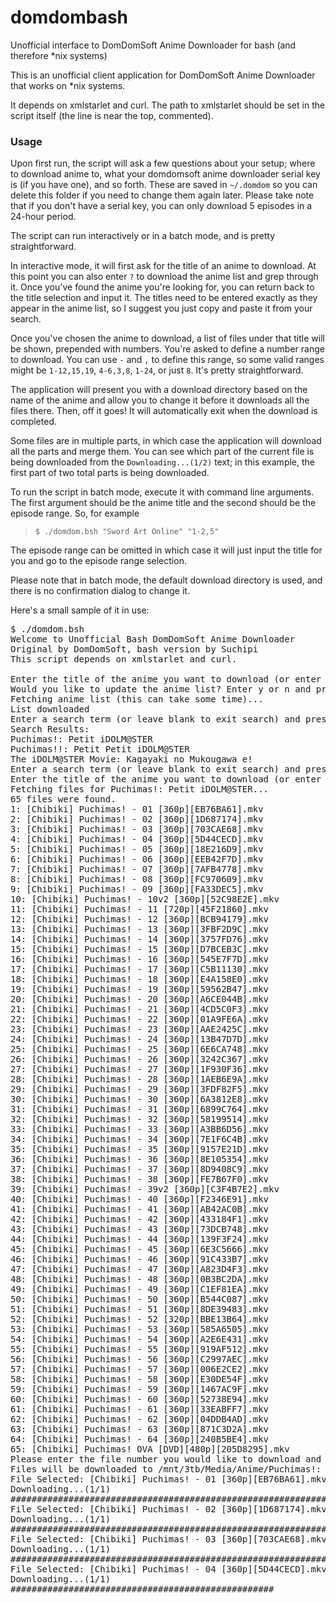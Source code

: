 domdombash
==========

Unofficial interface to DomDomSoft Anime Downloader for bash (and therefore *nix systems)

This is an unofficial client application for DomDomSoft Anime Downloader that works on *nix systems.

It depends on xmlstarlet and curl. The path to xmlstarlet should be set in the script itself (the line is near the top, commented).

### Usage

Upon first run, the script will ask a few questions about your setup; where to download anime to, what your domdomsoft anime downloader serial key is (if you have one), and so forth. These are saved in `~/.domdom` so you can delete this folder if you need to change them again later.
Please take note that if you don't have a serial key, you can only download 5 episodes in a 24-hour period.

The script can run interactively or in a batch mode, and is pretty straightforward. 

In interactive mode, it will first ask for the title of an anime to download. At this point you can also enter `?` to download the anime list and grep through it. Once you've found the anime you're looking for, you can return back to the title selection and input it. The titles need to be entered exactly as they appear in the anime list, so I suggest you just copy and paste it from your search.

Once you've chosen the anime to download, a list of files under that title will be shown, prepended with numbers. You're asked to define a number range to download. You can use `-` and `,` to define this range, so some valid ranges might be `1-12,15,19`, `4-6,3,8`, `1-24`, or just `8`. It's pretty straightforward.

The application will present you with a download directory based on the name of the anime and allow you to change it before it downloads all the files there. Then, off it goes! It will automatically exit when the download is completed.

Some files are in multiple parts, in which case the application will download all the parts and merge them. You can see which part of the current file is being downloaded from the `Downloading...(1/2)` text; in this example, the first part of two total parts is being downloaded.

To run the script in batch mode, execute it with command line arguments. The first argument should be the anime title and the second should be the episode range. So, for example
> `$ ./domdom.bsh "Sword Art Online" "1-2,5"`

The episode range can be omitted in which case it will just input the title for you and go to the episode range selection.

Please note that in batch mode, the default download directory is used, and there is no confirmation dialog to change it.

Here's a small sample of it in use:

<pre>
$ ./domdom.bsh
Welcome to Unofficial Bash DomDomSoft Anime Downloader
Original by DomDomSoft, bash version by Suchipi
This script depends on xmlstarlet and curl.

Enter the title of the anime you want to download (or enter "?" to search) and press [ENTER]: ?
Would you like to update the anime list? Enter y or n and press [ENTER]: y
Fetching anime list (this can take some time)...
List downloaded
Enter a search term (or leave blank to exit search) and press [ENTER]: iDOLM@STER
Search Results:
Puchimas!: Petit iDOLM@STER
Puchimas!!: Petit Petit iDOLM@STER
The iDOLM@STER Movie: Kagayaki no Mukougawa e!
Enter a search term (or leave blank to exit search) and press [ENTER]:
Enter the title of the anime you want to download (or enter "?" to search) and press [ENTER]: Puchimas!: Petit iDOLM@STER
Fetching files for Puchimas!: Petit iDOLM@STER...
65 files were found.
1: [Chibiki] Puchimas! - 01 [360p][EB76BA61].mkv
2: [Chibiki] Puchimas! - 02 [360p][1D687174].mkv
3: [Chibiki] Puchimas! - 03 [360p][703CAE68].mkv
4: [Chibiki] Puchimas! - 04 [360p][5D44CECD].mkv
5: [Chibiki] Puchimas! - 05 [360p][18E216D9].mkv
6: [Chibiki] Puchimas! - 06 [360p][EEB42F7D].mkv
7: [Chibiki] Puchimas! - 07 [360p][7AFB4778].mkv
8: [Chibiki] Puchimas! - 08 [360p][FC970609].mkv
9: [Chibiki] Puchimas! - 09 [360p][FA33DEC5].mkv
10: [Chibiki] Puchimas! - 10v2 [360p][52C98E2E].mkv
11: [Chibiki] Puchimas! - 11 [720p][45F21860].mkv
12: [Chibiki] Puchimas! - 12 [360p][BCB94179].mkv
13: [Chibiki] Puchimas! - 13 [360p][3FBF2D9C].mkv
14: [Chibiki] Puchimas! - 14 [360p][3757FD76].mkv
15: [Chibiki] Puchimas! - 15 [360p][D7BCEB3C].mkv
16: [Chibiki] Puchimas! - 16 [360p][545E7F7D].mkv
17: [Chibiki] Puchimas! - 17 [360p][C5B11130].mkv
18: [Chibiki] Puchimas! - 18 [360p][E4A158E0].mkv
19: [Chibiki] Puchimas! - 19 [360p][59562B47].mkv
20: [Chibiki] Puchimas! - 20 [360p][A6CE044B].mkv
21: [Chibiki] Puchimas! - 21 [360p][4CD5C0F3].mkv
22: [Chibiki] Puchimas! - 22 [360p][01A9FE6A].mkv
23: [Chibiki] Puchimas! - 23 [360p][AAE2425C].mkv
24: [Chibiki] Puchimas! - 24 [360p][13B47D7D].mkv
25: [Chibiki] Puchimas! - 25 [360p][6E6CA748].mkv
26: [Chibiki] Puchimas! - 26 [360p][3242C367].mkv
27: [Chibiki] Puchimas! - 27 [360p][1F930F36].mkv
28: [Chibiki] Puchimas! - 28 [360p][1AEB6E9A].mkv
29: [Chibiki] Puchimas! - 29 [360p][3FDF82F5].mkv
30: [Chibiki] Puchimas! - 30 [360p][6A3812E8].mkv
31: [Chibiki] Puchimas! - 31 [360p][6899C764].mkv
32: [Chibiki] Puchimas! - 32 [360p][58199514].mkv
33: [Chibiki] Puchimas! - 33 [360p][A3BB6D56].mkv
34: [Chibiki] Puchimas! - 34 [360p][7E1F6C4B].mkv
35: [Chibiki] Puchimas! - 35 [360p][9157E21D].mkv
36: [Chibiki] Puchimas! - 36 [360p][8E105354].mkv
37: [Chibiki] Puchimas! - 37 [360p][8D9408C9].mkv
38: [Chibiki] Puchimas! - 38 [360p][FE7B67F0].mkv
39: [Chibiki] Puchimas! - 39v2 [360p][C3F4B7E2].mkv
40: [Chibiki] Puchimas! - 40 [360p][F2346E91].mkv
41: [Chibiki] Puchimas! - 41 [360p][AB42AC0B].mkv
42: [Chibiki] Puchimas! - 42 [360p][433184F1].mkv
43: [Chibiki] Puchimas! - 43 [360p][73DCB748].mkv
44: [Chibiki] Puchimas! - 44 [360p][139F3F24].mkv
45: [Chibiki] Puchimas! - 45 [360p][6E3C5666].mkv
46: [Chibiki] Puchimas! - 46 [360p][91C433B7].mkv
47: [Chibiki] Puchimas! - 47 [360p][A823D4F3].mkv
48: [Chibiki] Puchimas! - 48 [360p][0B3BC2DA].mkv
49: [Chibiki] Puchimas! - 49 [360p][C1EF81EA].mkv
50: [Chibiki] Puchimas! - 50 [360p][B544C087].mkv
51: [Chibiki] Puchimas! - 51 [360p][8DE39483].mkv
52: [Chibiki] Puchimas! - 52 [320p][BBE13B64].mkv
53: [Chibiki] Puchimas! - 53 [360p][585A6505].mkv
54: [Chibiki] Puchimas! - 54 [360p][A2E6E431].mkv
55: [Chibiki] Puchimas! - 55 [360p][919AF512].mkv
56: [Chibiki] Puchimas! - 56 [360p][C2997AEC].mkv
57: [Chibiki] Puchimas! - 57 [360p][006E2CE2].mkv
58: [Chibiki] Puchimas! - 58 [360p][E30DE54F].mkv
59: [Chibiki] Puchimas! - 59 [360p][1467AC9F].mkv
60: [Chibiki] Puchimas! - 60 [360p][52738E94].mkv
61: [Chibiki] Puchimas! - 61 [360p][33EABFF7].mkv
62: [Chibiki] Puchimas! - 62 [360p][04DDB4AD].mkv
63: [Chibiki] Puchimas! - 63 [360p][871C3D2A].mkv
64: [Chibiki] Puchimas! - 64 [360p][240B5BE4].mkv
65: [Chibiki] Puchimas! OVA [DVD][480p][205D8295].mkv
Please enter the file number you would like to download and press [ENTER]: 1-65
Files will be downloaded to /mnt/3tb/Media/Anime/Puchimas!: Petit iDOLM@STER. Is this okay? Enter y or n and press [ENTER]: y
File Selected: [Chibiki] Puchimas! - 01 [360p][EB76BA61].mkv
Downloading...(1/1)
######################################################################## 100.0%
File Selected: [Chibiki] Puchimas! - 02 [360p][1D687174].mkv
Downloading...(1/1)
######################################################################## 100.0%
File Selected: [Chibiki] Puchimas! - 03 [360p][703CAE68].mkv
Downloading...(1/1)
######################################################################## 100.0%
File Selected: [Chibiki] Puchimas! - 04 [360p][5D44CECD].mkv
Downloading...(1/1)
##################################################                        70.8%
</pre>
